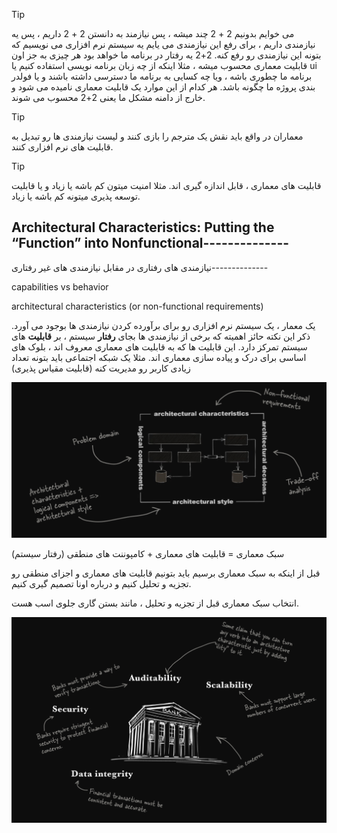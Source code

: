 >[!tip]
>می خوایم بدونیم 2 + 2 چند میشه ، پس نیازمند به دانستن 2 + 2 داریم ، پس یه نیازمندی داریم ، برای رفع این نیازمندی می یایم یه سیستم نرم افزاری می نویسیم که بتونه این نیازمندی رو رفع کنه. 2+2 یه رفتار در برنامه ما خواهد بود هر چیزی به جز اون قابلیت معماری محسوب میشه ، مثلا اینکه از چه زبان برنامه نویسی استفاده کنیم یا ui برنامه ما چطوری باشه ، ویا چه کسایی به برنامه ما دسترسی داشته باشند و یا فولدر بندی پروژه ما چگونه باشد. هر کدام از این موارد یک قابلیت معماری نامیده می شود و خارج از دامنه مشکل ما یعنی 2+2 محسوب می شوند.

>[!tip]
>معماران در واقع باید نقش یک مترجم را بازی کنند و لیست نیازمندی ها رو تبدیل به قابلیت های نرم افزاری  کنند.

>[!tip]
>قابلیت های معماری ، قابل اندازه گیری اند. مثلا امنیت میتون کم باشه یا زیاد و یا قابلیت توسعه پذیری میتونه کم باشه یا زیاد.

## Architectural Characteristics: Putting the “Function” into Nonfunctional--------------

نیازمندی های رفتاری در مقابل نیازمندی های غیر رفتاری--------------

capabilities vs behavior

architectural characteristics (or non-functional requirements)

یک معمار ، یک سیستم نرم افزاری رو برای برآورده کردن نیازمندی ها بوجود می آورد.
ذکر این نکته حائز اهمیته که برخی از نیازمندی ها بجای **رفتار** سیستم ، بر **قابلیت** های سیستم تمرکز دارد.
این قابلیت ها که به قابلیت های معماری معروف اند ، بلوک های اساسی برای درک و پیاده سازی معماری اند. مثلا یک شبکه اجتماعی باید بتونه تعداد زیادی کاربر رو مدیریت کنه (قابلیت مقیاس پذیری)

![](./Images/Pasted%20image%2020240325111642.png)

سبک معماری = قابلیت های معماری + کامپوننت های منطقی (رفتار سیستم)

قبل از اینکه به سبک معماری برسیم باید بتونیم قابلیت های معماری و اجزای منطقی رو تجزیه و تحلیل کنیم و درباره اونا تصمیم گیری کنیم.

انتخاب سبک معماری قبل از تجزیه و تحلیل ، مانند بستن گاری جلوی اسب هست.

![](./Images/Pasted%20image%2020240325112511.png)






